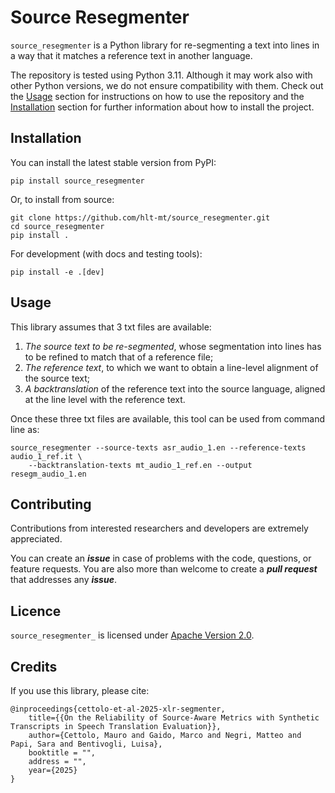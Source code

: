 # Source Resegmenter

``source_resegmenter`` is a Python library for re-segmenting a text into lines in a way
that it matches a reference text in another language.

The repository is tested using Python 3.11. Although it may work also with other Python versions,
we do not ensure compatibility with them. Check out the [Usage](#Usage) section for instructions on
how to use the repository and the [Installation](#Installation) section for further information
about how to install the project.


## Installation

You can install the latest stable version from PyPI:

```shell
pip install source_resegmenter
```

Or, to install from source:

```shell
git clone https://github.com/hlt-mt/source_resegmenter.git
cd source_resegmenter
pip install .
```

For development (with docs and testing tools):

```shell
pip install -e .[dev]
```

## Usage

This library assumes that 3 txt files are available:

1. _The source text to be re-segmented_, whose segmentation into lines has to be refined to match
   that of a reference file;
2. _The reference text_, to which we want to obtain a line-level alignment of the source text;
3. _A backtranslation_ of the reference text into the source language, aligned at the line level
   with the reference text.

Once these three txt files are available, this tool can be used from command line as:

```shell
source_resegmenter --source-texts asr_audio_1.en --reference-texts audio_1_ref.it \
    --backtranslation-texts mt_audio_1_ref.en --output resegm_audio_1.en
```

## Contributing

Contributions from interested researchers and developers are extremely appreciated.

You can create an ***issue*** in case of problems with the code, questions, or feature requests.
You are also more than welcome to create a ***pull request*** that addresses any ***issue***.

## Licence

``source_resegmenter_`` is licensed under [Apache Version 2.0](LICENSE). 

## Credits
If you use this library, please cite:


```
@inproceedings{cettolo-et-al-2025-xlr-segmenter,
    title={{On the Reliability of Source-Aware Metrics with Synthetic Transcripts in Speech Translation Evaluation}},
    author={Cettolo, Mauro and Gaido, Marco and Negri, Matteo and Papi, Sara and Bentivogli, Luisa},
    booktitle = "",
    address = "",
    year={2025}
}
```

